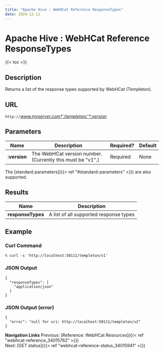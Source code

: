 ```yaml
---
title: "Apache Hive : WebHCat Reference ResponseTypes"
date: 2024-12-12
---
```


# Apache Hive : WebHCat Reference ResponseTypes

{{< toc >}}

## Description

Returns a list of the response types supported by WebHCat (Templeton).

## URL

`http://`*www.myserver.com*`/templeton/`*:version*

## Parameters

| Name | Description | Required? | Default |
| --- | --- | --- | --- |
| **:version** | The WebHCat version number. (Currently this must be "v1".) | Required | None |

The [standard parameters]({{< ref "#standard-parameters" >}}) are also supported.

## Results

| Name | Description |
| --- | --- |
| **responseTypes** | A list of all supported response types |

## Example

### Curl Command

```
% curl -s 'http://localhost:50111/templeton/v1'

```

### JSON Output

```
{
  "responseTypes": [
    "application/json"
  ]
}

```

### JSON Output (error)

```
{
  "error": "null for uri: http://localhost:50111/templeton/v2"
}

```

  

**Navigation Links**
Previous: [Reference: WebHCat Resources]({{< ref "webhcat-reference_34015762" >}})   
Next: [GET status]({{< ref "webhcat-reference-status_34015941" >}})



 

 

